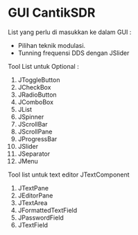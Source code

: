 # GUI CantikSDR

List yang perlu di masukkan ke dalam GUI :
- Pilihan teknik modulasi.
- Tunning frequensi DDS dengan JSlider

Tool List untuk Optional :
1. JToggleButton
2. JCheckBox
3. JRadioButton
4. JComboBox
5. JList
6. JSpinner
7. JScrollBar
8. JScrollPane
9. JProgressBar
10. JSlider
11. JSeparator
12. JMenu

Tool list untuk text editor JTextComponent
1. JTextPane
2. JEditorPane
3. JTextArea
4. JFormattedTextField
5. JPasswordField
6. JTextField
